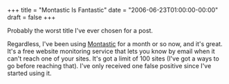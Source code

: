 +++
title = "Montastic Is Fantastic"
date = "2006-06-23T01:00:00-00:00"
draft = false
+++

Probably the worst title I've ever chosen for a post.

Regardless, I've been using [Montastic](http://www.montastic.com) for a
month or so now, and it's great. It's a free website monitoring service
that lets you know by email when it can't reach one of your sites. It's
got a limit of 100 sites (I've got a ways to go before reaching that).
I've only received one false positive since I've started using it.

